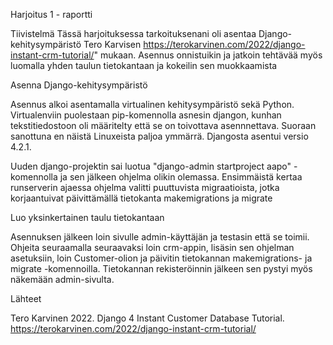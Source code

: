Harjoitus 1 - raportti

Tiivistelmä
Tässä harjoituksessa tarkoituksenani oli asentaa Django-kehitysympäristö Tero Karvisen https://terokarvinen.com/2022/django-instant-crm-tutorial/" mukaan. Asennus onnistuikin ja jatkoin tehtävää myös luomalla yhden taulun tietokantaan ja kokeilin sen muokkaamista

Asenna Django-kehitysympäristö

Asennus alkoi asentamalla virtualinen kehitysympäristö sekä Python. Virtualenviin puolestaan pip-komennolla asnesin djangon, kunhan tekstitiedostoon oli määritelty että se on toivottava asennnettava. Suoraan sanottuna en näistä Linuxeista paljoa ymmärrä. Djangosta asentui versio 4.2.1.

Uuden django-projektin sai luotua "django-admin startproject aapo" -komennolla ja sen jälkeen ohjelma olikin olemassa. Ensimmäistä kertaa runserverin ajaessa ohjelma valitti puuttuvista migraatioista, jotka korjaantuivat päivittämällä tietokanta  makemigrations ja migrate 


Luo yksinkertainen taulu tietokantaan

Asennuksen jälkeen loin sivulle admin-käyttäjän ja testasin että se toimii.	Ohjeita seuraamalla seuraavaksi loin crm-appin, lisäsin sen ohjelman asetuksiin, loin Customer-olion ja päivitin tietokannan makemigrations- ja migrate -komennoilla. Tietokannan rekisteröinnin jälkeen sen pystyi myös näkemään admin-sivulta.


Lähteet

Tero Karvinen 2022. Django 4 Instant Customer Database Tutorial. https://terokarvinen.com/2022/django-instant-crm-tutorial/
